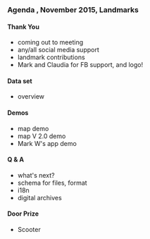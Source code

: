 
### Agenda , November 2015, Landmarks

#### Thank You
* coming out to meeting
* any/all social media support
* landmark contributions
* Mark and Claudia for FB support, and logo! 

#### Data set
* overview

#### Demos
* map demo
* map V 2.0 demo
* Mark W's app demo

#### Q & A
* what's next?
* schema for files, format
* i18n
* digital archives

#### Door Prize
* Scooter

